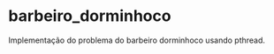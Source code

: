barbeiro_dorminhoco
===================

Implementação do problema do barbeiro dorminhoco usando pthread.
